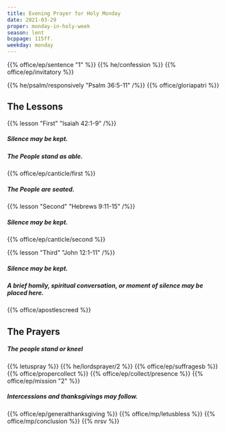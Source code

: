 ```yaml
---
title: Evening Prayer for Holy Monday
date: 2021-03-29
proper: monday-in-holy-week
season: lent
bcppage: 115ff.
weekday: monday
---
```

{{% office/ep/sentence "1" %}}
{{% he/confession %}}
{{% office/ep/invitatory %}}

{{% he/psalm/responsively "Psalm 36:5-11" /%}}
{{% office/gloriapatri %}}

## The Lessons
{{% lesson "First" "Isaiah 42:1-9" /%}}

##### Silence may be kept.
##### The People stand as able.
{{% office/ep/canticle/first %}}
##### The People are seated.

{{% lesson "Second"  "Hebrews 9:11-15" /%}}

##### Silence may be kept.
{{% office/ep/canticle/second %}}

{{% lesson "Third" "John 12:1-11" /%}}

##### Silence may be kept.
##### A brief homily, spiritual conversation, or moment of silence may be placed here.

{{% office/apostlescreed %}}

## The Prayers
##### The people stand or kneel
{{% letuspray %}}
{{% he/lordsprayer/2 %}}
{{% office/ep/suffragesb %}}
{{% office/propercollect %}}
{{% office/ep/collect/presence %}}
{{% office/ep/mission "2" %}}
##### Intercessions and thanksgivings may follow.

{{% office/ep/generalthanksgiving %}}
{{% office/mp/letusbless %}}
{{% office/mp/conclusion %}}
{{% nrsv %}}
